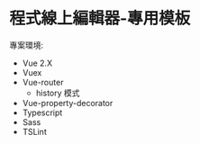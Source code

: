 # 程式線上編輯器-專用模板

專案環境:

-   Vue 2.X
-   Vuex
-   Vue-router
    -   history 模式
-   Vue-property-decorator
-   Typescript
-   Sass
-   TSLint
